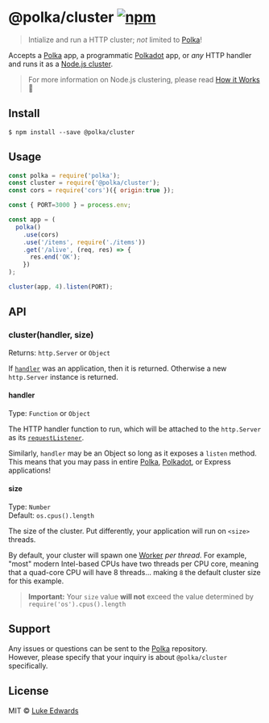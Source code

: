 # @polka/cluster [![npm](https://badgen.now.sh/npm/v/@polka/cluster)](https://npmjs.org/package/@polka/cluster)

> Intialize and run a HTTP cluster; _not_ limited to [Polka][polka]!

Accepts a [Polka][polka] app, a programmatic [Polkadot][polkadot] app, or _any_ HTTP handler and runs it as a [Node.js cluster](https://nodejs.org/api/cluster.html#cluster_cluster).

> For more information on Node.js clustering, please read [How it Works](https://nodejs.org/api/cluster.html#cluster_how_it_works) :bow:

## Install

```
$ npm install --save @polka/cluster
```

## Usage

```js
const polka = require('polka');
const cluster = require('@polka/cluster');
const cors = require('cors')({ origin:true });

const { PORT=3000 } = process.env;

const app = (
  polka()
    .use(cors)
    .use('/items', require('./items'))
    .get('/alive', (req, res) => {
      res.end('OK');
    })
);

cluster(app, 4).listen(PORT);
```

## API

### cluster(handler, size)

Returns: `http.Server` or `Object`

If [`handler`](#handler) was an application, then it is returned. Otherwise a new `http.Server` instance is returned.

#### handler
Type: `Function` or `Object`

The HTTP handler function to run, which will be attached to the `http.Server` as its [`requestListener`](https://nodejs.org/api/http.html#http_event_request).

Similarly, `handler` may be an Object so long as it exposes a `listen` method.<br>
This means that you may pass in entire [Polka][polka], [Polkadot][polkadot], or Express applications!


#### size
Type: `Number`<br>
Default: `os.cpus().length`

The size of the cluster. Put differently, your application will run on `<size>` threads.

By default, your cluster will spawn one [Worker](https://nodejs.org/api/cluster.html#cluster_class_worker) _per thread_. For example, "most" modern Intel-based CPUs have two threads per CPU core, meaning that a quad-core CPU will have 8 threads... making `8` the default cluster size for this example.

> **Important:** Your `size` value **will not** exceed the value determined by `require('os').cpus().length`


## Support

Any issues or questions can be sent to the [Polka][polka] repository.<br>However, please specify that your inquiry is about `@polka/cluster` specifically.


## License

MIT © [Luke Edwards](https://lukeed.com)

[polka]: https://github.com/lukeed/polka
[polkadot]: https://github.com/lukeed/polkadot
